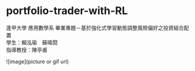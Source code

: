 # portfolio-trader-with-RL
逢甲大學 應用數學系 畢業專題－基於強化式學習動態調整風險偏好之投資組合配置 \
學生：賴泓瑜　蘇暐閎 \
指導教授：陳亭甫 

![image](picture or gif url)
